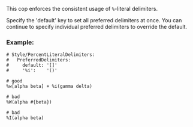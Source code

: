 This cop enforces the consistent usage of `%`-literal delimiters.

Specify the 'default' key to set all preferred delimiters at once. You
can continue to specify individual preferred delimiters to override the
default.

### Example:
    # Style/PercentLiteralDelimiters:
    #   PreferredDelimiters:
    #     default: '[]'
    #     '%i':    '()'

    # good
    %w[alpha beta] + %i(gamma delta)

    # bad
    %W(alpha #{beta})

    # bad
    %I(alpha beta)